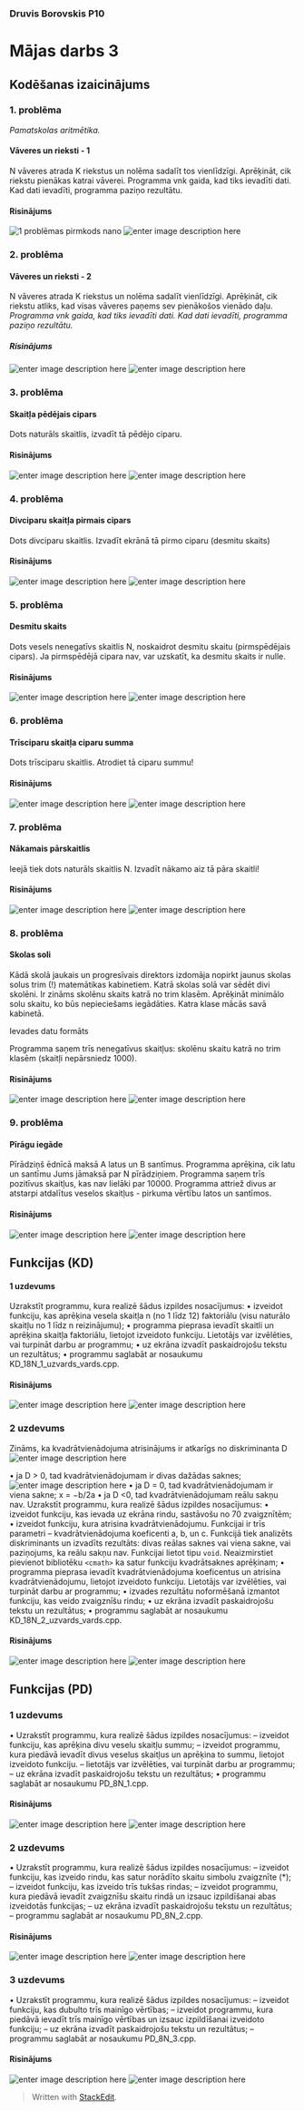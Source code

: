 ### Druvis Borovskis P10
# Mājas darbs 3 


##  Kodēšanas izaicinājums

###   1. problēma

*Pamatskolas aritmētika.*

#### Vāveres un rieksti - 1
N vāveres atrada K riekstus un nolēma sadalīt tos vienlīdzīgi. Aprēķināt, cik riekstu pienākas katrai vāverei.
Programma vnk gaida, kad tiks ievadīti dati. Kad dati ievadīti, programma paziņo rezultātu.

####  Risinājums



![](https://lh3.googleusercontent.com/w1ckpUWCk9AqV2A0cbXuBcziQWGJobfFxD08uHQrYxZzKC53RilBUfZ0uRPx-sLORCFfkGwkFvSV "1 problēmas pirmkods nano")
![enter image description here](https://lh3.googleusercontent.com/XfgFjYwKsOVm07EXtpSl_zeCRbJoclbCywq847webBnOn1UQ6kVAPMFiC7lRbGoOFBGJXVunPc_D "1 problēmas izpilde terminālī")
### 2. problēma

#### Vāveres un rieksti - 2

N vāveres atrada K riekstus un nolēma sadalīt vienlīdzīgi. Aprēķināt, cik riekstu atliks, kad visas vāveres paņems sev pienākošos vienādo daļu.
*Programma vnk gaida, kad tiks ievadīti dati. Kad dati ievadīti, programma paziņo rezultātu.*

##### Risinājums
![enter image description here](https://lh3.googleusercontent.com/EfrCnqaOwvovmxUg4O9TMQiidNipFq_9RXJmYO2zp4ycbZWNc4Tz1BH9oW1VQtazdGmGTRHom4KC "2 problēmas pirmkods nano")
![enter image description here](https://lh3.googleusercontent.com/i-xaYdjw_SERa2PAMKnWk5lhWlDj3jXB9ZTWdbWv7W38wwVzKgBoKh1tgEen3cfURChhd0lRnatM "2 problēmas izpilde terminālī")
### 3. problēma


#### Skaitļa pēdējais cipars

Dots naturāls skaitlis, izvadīt tā pēdējo ciparu.

#### Risinājums
![enter image description here](https://lh3.googleusercontent.com/lZq1ovowHa7F3IRopY7EgAlFMzWRNfN-OtX3FRPHVSGV3dYHIhlMNdRDhuLJlh3vUZxGymrc3c94 "3 problēmas pirmkods nano")
![enter image description here](https://lh3.googleusercontent.com/btHtKdANpqGFqH90fbsRYHYymjniO-u3NeEXeVh37f2HSreeqzqhHIrnoy0oPeKh6KoATnObFJ4a "3 problēmas izpilde terminālī")
### 4. problēma

#### Divciparu skaitļa pirmais cipars

Dots divciparu skaitlis. Izvadīt ekrānā tā pirmo ciparu (desmitu skaits)

####  Risinājums
![enter image description here](https://lh3.googleusercontent.com/teNRx4djHkBT2yEHlSnCgTOAL2_e5JMbX3wvt1LT7MIidI-gQAZudkpGz8NeGXa3AcifSz63jZ20 "4 problēmas pirmkods nano")
![enter image description here](https://lh3.googleusercontent.com/V9kW9NdJRKwQa4QBnHa4vPVHmIwQ5907FY6sqkpdYxciPLC2RxeTkmEJeEdXF3KMGHTwUZW1ToEl "4 problēmas izpilde terminālī")
### 5. problēma

#### Desmitu skaits

Dots vesels nenegatīvs skaitlis N, noskaidrot desmitu skaitu (pirmspēdējais cipars). Ja pirmspēdējā cipara nav, var uzskatīt, ka desmitu skaits ir nulle.

####  Risinājums
![enter image description here](https://lh3.googleusercontent.com/beX01P7SVAHz9d8rXrIIAyzNIlTV3EWwX5te2KAUADyHjQumg16_ONpFmoFmc6t5WKoHX7Ac4y6S "5 problēmas pirmkods nano")
![enter image description here](https://lh3.googleusercontent.com/IxLzkMwA2aUJiLSC0htLP_oVK31NZtrR2f86qQqP9tz69ILVmWqbpna_SbOZgzg4GzdMyJVk9a9K "5 problēmas izpilde terminālī")
### 6. problēma

#### Trīsciparu skaitļa ciparu summa

Dots trīsciparu skaitlis. Atrodiet tā ciparu summu!
#### Risinājums
![enter image description here](https://lh3.googleusercontent.com/Aq9i640OJPTBuXi6ndqucV7DMQ67cYhsYxPfl8gItguVeoXdHc1RVbXjeQERz5UKzFgPjiq5bJuV "6 problēmas pirmkods nano")
![enter image description here](https://lh3.googleusercontent.com/vP4_g_QXNKdPxNqroT5apu5cTgF4ZAFXFKh3wz8TcXHUSDb6CcwcE8h-zF5enJeJX5Y16Zhr8Enb "6 problēmas izpilde terminālī")
### 7. problēma


#### Nākamais pārskaitlis

Ieejā tiek dots naturāls skaitlis N. Izvadīt nākamo aiz tā pāra skaitli!

#### Risinājums
![enter image description here](https://lh3.googleusercontent.com/9PT-z5GmGwv2qwoCV8IICooQ7E5qzUNvnXWIGRNaZE5dBV1PzY2ZSBxBinZw4S7VIcSRRoyJUiX8 "7 problēmas pirmkods nano")
![enter image description here](https://lh3.googleusercontent.com/0n8R9OZWbSUceXCd74XXmnUJVNIlguWUW6knBE5CaZo1wXqGdQyzIuIXjnecZHBBFqUQtak0iM3z "7 problēmas izpilde terminālī")
### 8. problēma

#### Skolas soli

Kādā skolā jaukais un progresīvais direktors izdomāja nopirkt jaunus skolas solus trim (!) matemātikas kabinetiem. Katrā skolas solā var sēdēt divi skolēni. Ir zināms skolēnu skaits katrā no trim klasēm. Aprēķināt minimālo solu skaitu, ko būs nepieciešams iegādāties. Katra klase mācās savā kabinetā.

Ievades datu formāts

Programma saņem trīs nenegatīvus skaitļus: skolēnu skaitu katrā no trim klasēm (skaitļi nepārsniedz 1000).


#### Risinājums
![enter image description here](https://lh3.googleusercontent.com/JWGYtB_vBEYXPL_8chruzZxfRi_w971mcQ--mRtag2ZmjpEjiclMcZfGwugWsP_f_hPp9bwhanXH "8 problēmas pirmkods nano")
![enter image description here](https://lh3.googleusercontent.com/9_EB273nNNZJwXk2oth7YWZr1wn5RnXno-IdyDWSprfp4_aRui9frfC49qw6XnJH8mP4NkwREH8I "8 problēmas izpilde terminālī")
### 9. problēma

#### Pīrāgu iegāde

Pīrādziņš ēdnīcā maksā A latus un B santīmus.
Programma aprēķina, cik latu un santīmu Jums jāmaksā par N pīrādziņiem.
Programma saņem trīs pozitīvus skaitļus, kas nav lielāki par 10000.
Programma attriež divus ar atstarpi atdalītus veselos skaitļus - pirkuma vērtību latos un santīmos.

#### Risinājums
![enter image description here](https://lh3.googleusercontent.com/0vkDds6q9bRCd5GUsiZJqJrV8KeHUPbRZJBZJVq2DrcJlpkRPWyRJc9JmO0rA5oX66Ym7secZT9q "9 problēmas pirmkods nano")
![enter image description here](https://lh3.googleusercontent.com/pH4ZokkNMEBGjqit1vWDjUOdtAVQQ-5civ_RyAX-_SfEXsU6aKu7fJ2_ve0eqHWqhqbpWsYdEUoj "9 problēmas izpilde terminālī")
## Funkcijas (KD)

#### 1 uzdevums

Uzrakstīt programmu, kura realizē šādus izpildes nosacījumus:
• izveidot funkciju, kas aprēķina vesela skaitļa n (no 1 līdz 12) faktoriālu (visu naturālo skaitļu
no 1 līdz n reizinājumu);
• programma pieprasa ievadīt skaitli un aprēķina skaitļa faktoriālu, lietojot izveidoto funkciju.
Lietotājs var izvēlēties, vai turpināt darbu ar programmu;
• uz ekrāna izvadīt paskaidrojošu tekstu un rezultātus;
• programmu saglabāt ar nosaukumu KD_18N_1_uzvards_vards.cpp.

#### Risinājums
![enter image description here](https://lh3.googleusercontent.com/MonpMxOOD0TSUvjufYH0yfqtEHcngE1SdJI7Gs9Z-njR08IH1xxrlXYTZSgEoIHTCLv58xKKPuZE "1 uzdevuma pirmkods nano")
![enter image description here](https://lh3.googleusercontent.com/F9JYLEsfmPQVnuTJjnvjKSZxfvxuj_lWmR5YnBo7MIArMumpIXZ9mKqvRjd-im16N_pFNCv6G2iU "1 uzdevuma izpilde terminālī")
### 2 uzdevums

Zināms, ka kvadrātvienādojuma  atrisinājums ir atkarīgs no diskriminanta D 
![enter image description here](https://lh3.googleusercontent.com/RWgSJLv8Jce1TpbmP1vRKvS6bEC3YGJ8jZCKPxQZdUzivP1QQNvh8e3T7zjwGAB8Ema6APf7VOgQ "attiecīga funkcija un diskrimants")

• ja D > 0, tad kvadrātvienādojumam ir divas dažādas saknes;
![enter image description here](https://lh3.googleusercontent.com/10oyzfzybQPMVXg2HTWt7-Z8bHA5DwYNqzqxI166_nkQVYLB9PA2gfz99YBf58ixhmr1GIm1rv_Q "Kvadrātvienādojuma saknes")
• ja D = 0, tad kvadrātvienādojumam ir viena sakne;
x = −b/2a
• ja D <0, tad kvadrātvienādojumam reālu sakņu nav.
Uzrakstīt programmu, kura realizē šādus izpildes nosacījumus:
• izveidot funkciju, kas ievada uz ekrāna rindu, sastāvošu no 70 zvaigznītēm;
• izveidot funkciju, kura atrisina kvadrātvienādojumu. Funkcijai ir trīs parametri – kvadrātvienādojuma koeficenti a, b, un c. Funkcijā tiek analizēts diskriminants un izvadīts rezultāts: divas reālas saknes vai viena sakne, vai paziņojums, ka reālu sakņu nav. Funkcijai lietot tipu `void`. Neaizmirstiet pievienot bibliotēku `<cmath>` ka satur funkciju kvadrātsaknes aprēķinam;
• programma pieprasa ievadīt kvadrātvienādojuma koeficentus un atrisina kvadrātvienādojumu,
lietojot izveidoto funkciju. Lietotājs var izvēlēties, vai turpināt darbu ar programmu;
• izvades rezultātu noformēšanā izmantot funkciju, kas veido zvaigznīšu rindu;
• uz ekrāna izvadīt paskaidrojošu tekstu un rezultātus;
• programmu saglabāt ar nosaukumu KD_18N_2_uzvards_vards.cpp.

#### Risinājums
![enter image description here](https://lh3.googleusercontent.com/L8Rbb0IcKAwjHGCogSNchSGcwW3JlvQSq3JzbjNvaR64jrdZq5Oe2Zo3r0vGJKBcKAOjueQ007d2 "2 uzdevuma pirmkods nano")
![enter image description here](https://lh3.googleusercontent.com/ipCHs0O1YRfWp58PV4ToMRnJ9MXATiSkPWifx04VJ0mmLotEG_aSJ_l8_jbzeQFK0VyOHXij5Kn3 "2 uzdevuma izpilde terminālī")
## Funkcijas (PD)

### 1 uzdevums
• Uzrakstīt programmu, kura realizē šādus izpildes nosacījumus:
– izveidot funkciju, kas aprēķina divu veselu skaitļu summu;
– izveidot programmu, kura piedāvā ievadīt divus veselus skaitļus un aprēķina to summu,
lietojot izveidoto funkciju.
– lietotājs var izvēlēties, vai turpināt darbu ar programmu;
– uz ekrāna izvadīt paskaidrojošu tekstu un rezultātus;
• programmu saglabāt ar nosaukumu PD_8N_1.cpp.

#### Risinājums
![enter image description here](https://lh3.googleusercontent.com/YuXE_2ruW9e9_Eh-WH2HavdnC6TSgMmAeGb0q01dM1Z7its_DU50_Yl6E76hGoODSOkQD68KuObe "1 uzdevuma pirmkods nano")
![enter image description here](https://lh3.googleusercontent.com/ouW1xmvZ0TAb9K5X3obQx0vS9aMGl7g_dSkPokuDz3ODr8uKVvHl2Lk1-u9rVVUtOndBAc10TCTY "1 uzdevuma izpilde terminālī")
### 2 uzdevums
• Uzrakstīt programmu, kura realizē šādus izpildes nosacījumus:
– izveidot funkciju, kas izveido rindu, kas satur norādīto skaitu simbolu zvaigznīte (*);
– izveidot funkciju, kas izveido trīs tukšas rindas;
– izveidot programmu, kura piedāvā ievadīt zvaigznīšu skaitu rindā un izsauc izpildīšanai
abas izveidotās funkcijas;
– uz ekrāna izvadīt paskaidrojošu tekstu un rezultātus;
– programmu saglabāt ar nosaukumu PD_8N_2.cpp.

#### Risinājums
![enter image description here](https://lh3.googleusercontent.com/egL2-RkPanM5XkCdPIWQtME9H6Osxf0b4O5yojsd0NONTY6OZnfw5olvpf2sT_gzkOhyDrcaJxFu "2 uzdevuma pirmkods nano")
![enter image description here](https://lh3.googleusercontent.com/dq0-gUR8WirTQGTEIOTfSnXUgolSvtAR26bBVChFGhUsHTWvHU641TkqpViGGTUmWqiviVtZlMj9 "2 uzdevuma izpilde terminālī")
###  3 uzdevums
• Uzrakstīt programmu, kura realizē šādus izpildes nosacījumus:
– izveidot funkciju, kas dubulto trīs mainīgo vērtības;
– izveidot programmu, kura piedāvā ievadīt trīs mainīgo vērtības un izsauc izpildīšanai
izveidoto funkciju;
– uz ekrāna izvadīt paskaidrojošu tekstu un rezultātus;
– programmu saglabāt ar nosaukumu PD_8N_3.cpp.

#### Risinājums
![enter image description here](https://lh3.googleusercontent.com/VeubJNCOgsI5Mq6VoRXjOqjBgTgIOAy1B474nsFZEItzOU79tyoczzteQlPIHBH_Vj2ASo8gtdIj "1 uzdevuma pirmkods nano")
![enter image description here](https://lh3.googleusercontent.com/elRSiZBlLktsby55sxCJbPPHpQAg2zLNkwhAIHbuu26X0XX0KzCDRjYYXDAOf1fmCTS_tGsRTe0E "3 uzdevuma izpilde terminālī")
> Written with [StackEdit](https://stackedit.io/).
<!--stackedit_data:
eyJoaXN0b3J5IjpbMTU2MzYwNzgyOCwxMjAzMDYyNjk3LC0yMT
I4OTQyNTM0LDYxODg1OTYxOSwtMTk3MTc2ODQ2MywtMTg5NjQx
ODczOSw1ODE3NDE0OTMsOTA1NjE0OTQ3LC04MzY0NzEyNzYsLT
IwMjU2NzAxMSwxMTU1ODg5ODk5LC00ODAzMzgzLC05MDk2MTQz
OTUsMTY2ODgwMTY5OSwxNzk3ODA0NDY0LDIxMzgyMTIzMDYsLT
IwMzMwNjc5MTksMTg1NjkyODM5MywxMjEwNTI0NDAwLDE3MDI5
NTU5ODhdfQ==
-->
